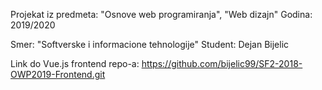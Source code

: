 Projekat iz predmeta: "Osnove web programiranja", "Web dizajn"
Godina: 2019/2020

Smer: "Softverske i informacione tehnologije"
Student: Dejan Bijelic

Link do Vue.js frontend repo-a: https://github.com/bijelic99/SF2-2018-OWP2019-Frontend.git
